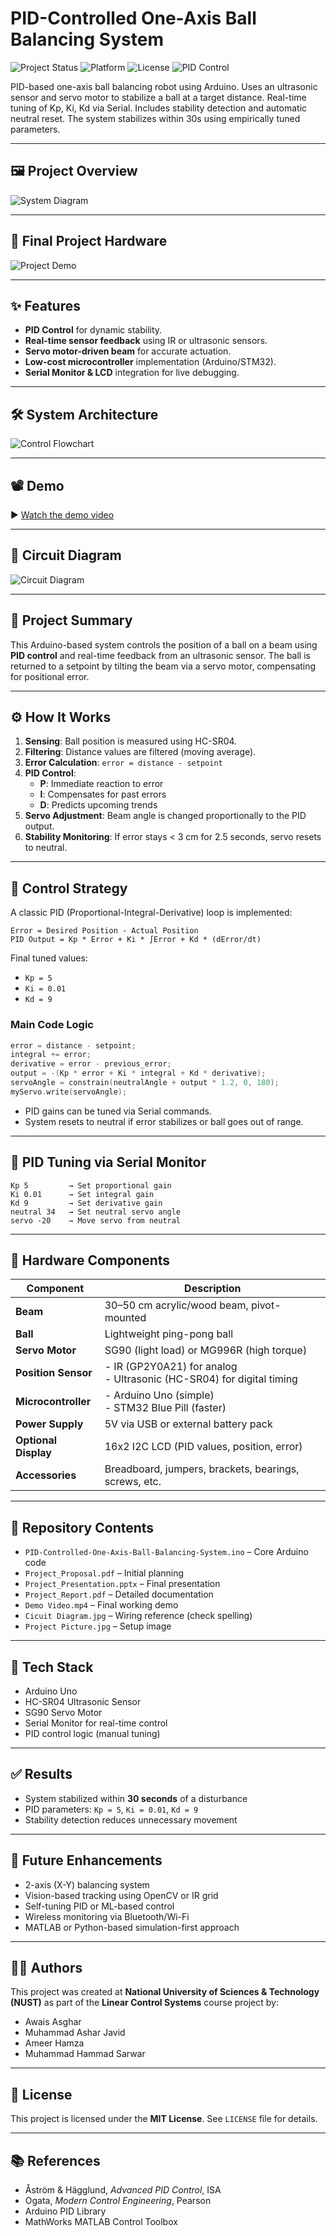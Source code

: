 
# PID-Controlled One-Axis Ball Balancing System

![Project Status](https://img.shields.io/badge/status-Completed-brightgreen.svg)
![Platform](https://img.shields.io/badge/platform-Arduino-blue.svg)
![License](https://img.shields.io/badge/license-MIT-lightgrey.svg)
![PID Control](https://img.shields.io/badge/control-PID-orange.svg)

PID-based one-axis ball balancing robot using Arduino. Uses an ultrasonic sensor and servo motor to stabilize a ball at a target distance. Real-time tuning of Kp, Ki, Kd via Serial. Includes stability detection and automatic neutral reset. The system stabilizes within 30s using empirically tuned parameters.

---

## 🖼️ Project Overview

![System Diagram](Diagram.jpg)

---

## 🧪 Final Project Hardware

![Project Demo](Project%20Picture.jpg)

---

## ✨ Features

- **PID Control** for dynamic stability.
- **Real-time sensor feedback** using IR or ultrasonic sensors.
- **Servo motor-driven beam** for accurate actuation.
- **Low-cost microcontroller** implementation (Arduino/STM32).
- **Serial Monitor & LCD** integration for live debugging.

---

## 🛠️ System Architecture

![Control Flowchart](Flowchart.jpg)

---

## 📽️ Demo

▶️ [Watch the demo video](Demo%20Video.mp4)

---

## 🔌 Circuit Diagram

![Circuit Diagram](Cicuit%20Diagram.jpg)

---

## 🧾 Project Summary

This Arduino-based system controls the position of a ball on a beam using **PID control** and real-time feedback from an ultrasonic sensor. The ball is returned to a setpoint by tilting the beam via a servo motor, compensating for positional error.

---

## ⚙️ How It Works

1. **Sensing**: Ball position is measured using HC-SR04.
2. **Filtering**: Distance values are filtered (moving average).
3. **Error Calculation**: `error = distance - setpoint`
4. **PID Control**:
   - **P**: Immediate reaction to error
   - **I**: Compensates for past errors
   - **D**: Predicts upcoming trends
5. **Servo Adjustment**: Beam angle is changed proportionally to the PID output.
6. **Stability Monitoring**: If error stays < 3 cm for 2.5 seconds, servo resets to neutral.

---

## 🧠 Control Strategy

A classic PID (Proportional-Integral-Derivative) loop is implemented:

```
Error = Desired Position - Actual Position  
PID Output = Kp * Error + Ki * ∫Error + Kd * (dError/dt)
```

Final tuned values:
- `Kp = 5`
- `Ki = 0.01`
- `Kd = 9`

### Main Code Logic

```cpp
error = distance - setpoint;
integral += error;
derivative = error - previous_error;
output = -(Kp * error + Ki * integral + Kd * derivative);
servoAngle = constrain(neutralAngle + output * 1.2, 0, 180);
myServo.write(servoAngle);
```

- PID gains can be tuned via Serial commands.
- System resets to neutral if error stabilizes or ball goes out of range.

---

## 🧪 PID Tuning via Serial Monitor

```text
Kp 5         → Set proportional gain  
Ki 0.01      → Set integral gain  
Kd 9         → Set derivative gain  
neutral 34   → Set neutral servo angle  
servo -20    → Move servo from neutral
```

---

## 🔩 Hardware Components

| Component            | Description                                                             |
|----------------------|-------------------------------------------------------------------------|
| **Beam**             | 30–50 cm acrylic/wood beam, pivot-mounted                               |
| **Ball**             | Lightweight ping-pong ball                                              |
| **Servo Motor**      | SG90 (light load) or MG996R (high torque)                               |
| **Position Sensor**  | - IR (GP2Y0A21) for analog<br>- Ultrasonic (HC-SR04) for digital timing |
| **Microcontroller**  | - Arduino Uno (simple)<br>- STM32 Blue Pill (faster)                    |
| **Power Supply**     | 5V via USB or external battery pack                                     |
| **Optional Display** | 16x2 I2C LCD (PID values, position, error)                              |
| **Accessories**      | Breadboard, jumpers, brackets, bearings, screws, etc.                   |

---

## 📁 Repository Contents

- `PID-Controlled-One-Axis-Ball-Balancing-System.ino` – Core Arduino code  
- `Project_Proposal.pdf` – Initial planning  
- `Project_Presentation.pptx` – Final presentation  
- `Project_Report.pdf` – Detailed documentation  
- `Demo Video.mp4` – Final working demo  
- `Cicuit Diagram.jpg` – Wiring reference (check spelling)  
- `Project Picture.jpg` – Setup image  

---

## 🧰 Tech Stack

- Arduino Uno  
- HC-SR04 Ultrasonic Sensor  
- SG90 Servo Motor  
- Serial Monitor for real-time control  
- PID control logic (manual tuning)

---

## ✅ Results

- System stabilized within **30 seconds** of a disturbance  
- PID parameters: `Kp = 5`, `Ki = 0.01`, `Kd = 9`  
- Stability detection reduces unnecessary movement

---

## 🚀 Future Enhancements

- 2-axis (X-Y) balancing system  
- Vision-based tracking using OpenCV or IR grid  
- Self-tuning PID or ML-based control  
- Wireless monitoring via Bluetooth/Wi-Fi  
- MATLAB or Python-based simulation-first approach

---

## 👨‍💻 Authors

This project was created at **National University of Sciences & Technology (NUST)** as part of the **Linear Control Systems** course project by:

- Awais Asghar  
- Muhammad Ashar Javid  
- Ameer Hamza  
- Muhammad Hammad Sarwar  

---

## 📜 License

This project is licensed under the **MIT License**. See `LICENSE` file for details.

---

## 📚 References

- Åström & Hägglund, *Advanced PID Control*, ISA  
- Ogata, *Modern Control Engineering*, Pearson  
- Arduino PID Library  
- MathWorks MATLAB Control Toolbox  
